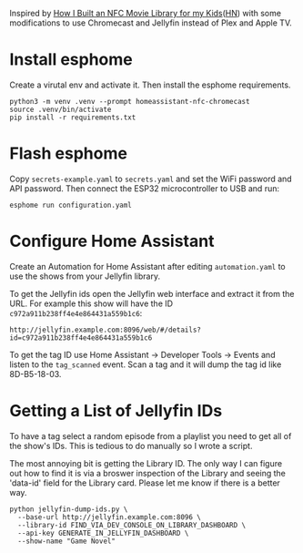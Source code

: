 Inspired by [How I Built an NFC Movie Library for my Kids](https://simplyexplained.com/blog/how-i-built-an-nfc-movie-library-for-my-kids/)([HN](https://news.ycombinator.com/item?id=41479141)) with some modifications to use Chromecast and Jellyfin instead of Plex and Apple TV.


# Install esphome

Create a virutal env and activate it. Then install the esphome requirements.

```
python3 -m venv .venv --prompt homeassistant-nfc-chromecast
source .venv/bin/activate
pip install -r requirements.txt
```

# Flash esphome

Copy `secrets-example.yaml` to `secrets.yaml` and set the WiFi password and API password. Then connect the ESP32 microcontroller to USB and run:

```
esphome run configuration.yaml
```

# Configure Home Assistant

Create an Automation for Home Assistant after editing `automation.yaml` to use the shows from your Jellyfin library. 

To get the Jellyfin ids open the Jellyfin web interface and extract it from the URL. For example this show will have the ID `c972a911b238ff4e4e864431a559b1c6`:

```
http://jellyfin.example.com:8096/web/#/details?id=c972a911b238ff4e4e864431a559b1c6
```

To get the tag ID use Home Assistant -> Developer Tools -> Events and listen to the `tag_scanned` event. Scan a tag and it will dump the tag id like 8D-B5-18-03.

# Getting a List of Jellyfin IDs

To have a tag select a random episode from a playlist you need to get all of the show's IDs. This is tedious to do manually so I wrote a script.

The most annoying bit is getting the Library ID. The only way I can figure out how to find it is via a broswer inspection of the Library and seeing the 'data-id' field for the Library card. Please let me know if there is a better way.

```
python jellyfin-dump-ids.py \
  --base-url http://jellyfin.example.com:8096 \ 
  --library-id FIND_VIA_DEV_CONSOLE_ON_LIBRARY_DASHBOARD \ 
  --api-key GENERATE_IN_JELLYFIN_DASHBOARD \ 
  --show-name "Game Novel"
```
